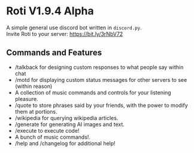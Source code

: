 # Roti V1.9.4 Alpha


A simple general use discord bot written in ``discord.py``.\
Invite Roti to your server: https://bit.ly/3rNbV72

## Commands and Features

- /talkback for designing custom responses to what people say within chat
- /motd for displaying custom status messages for other servers to see (within reason)
- A collection of music commands and controls for your listening pleasure.
- /quote to store phrases said by your friends, with the power to modify them at portions.
- /wikipedia for querying wikipedia articles.
- /generate for generating AI images and text.
- /execute to execute code!
- A bunch of music commands!.
- /help and /changelog for additional help!




